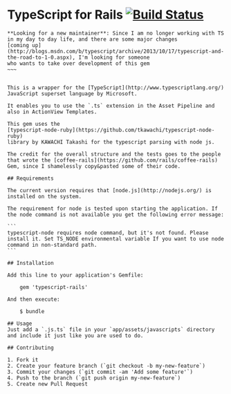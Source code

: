 # TypeScript for Rails [![Build Status](https://travis-ci.org/klaustopher/typescript-rails.png?branch=master)](https://travis-ci.org/klaustopher/typescript-rails)

~~~~
**Looking for a new maintainer**: Since I am no longer working with TS in my day to day life, and there are some major changes
[coming up](http://blogs.msdn.com/b/typescript/archive/2013/10/17/typescript-and-the-road-to-1-0.aspx), I'm looking for someone 
who wants to take over development of this gem
~~~


This is a wrapper for the [TypeScript](http://www.typescriptlang.org/) JavaScript superset language by Microsoft.

It enables you to use the `.ts` extension in the Asset Pipeline and also in ActionView Templates.

This gem uses the
[typescript-node-ruby](https://github.com/tkawachi/typescript-node-ruby)
library by KAWACHI Takashi for the typescript parsing with node js.

The credit for the overall structure and the tests goes to the people that wrote the [coffee-rails](https://github.com/rails/coffee-rails) Gem, since I shamelessly copy&pasted some of their code.

## Requirements

The current version requires that [node.js](http://nodejs.org/) is
installed on the system.

The requirement for node is tested upon starting the application. If
the node command is not available you get the following error message:

```
typescript-node requires node command, but it's not found. Please install it. Set TS_NODE environmental variable If you want to use node command in non-standard path.
```

## Installation

Add this line to your application's Gemfile:

    gem 'typescript-rails'

And then execute:

    $ bundle

## Usage
Just add a `.js.ts` file in your `app/assets/javascripts` directory and include it just like you are used to do.

## Contributing

1. Fork it
2. Create your feature branch (`git checkout -b my-new-feature`)
3. Commit your changes (`git commit -am 'Add some feature'`)
4. Push to the branch (`git push origin my-new-feature`)
5. Create new Pull Request
